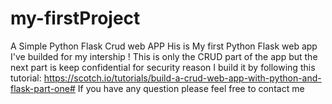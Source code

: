# my-firstProject
A Simple Python Flask Crud web APP
His is My first Python Flask web app I've builded for my intership ! This is only the CRUD part of the app but the next part is keep confidential for security reason
I build it by following this tutorial:
https://scotch.io/tutorials/build-a-crud-web-app-with-python-and-flask-part-one#
If you have any question please feel free to contact me
